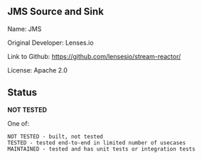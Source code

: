 ## JMS Source and Sink

Name: JMS

Original Developer: Lenses.io

Link to Github: https://github.com/lensesio/stream-reactor/

License: Apache 2.0

## Status

**NOT TESTED**

One of:
```text
NOT TESTED - built, not tested
TESTED - tested end-to-end in limited number of usecases
MAINTAINED - tested and has unit tests or integration tests
```
